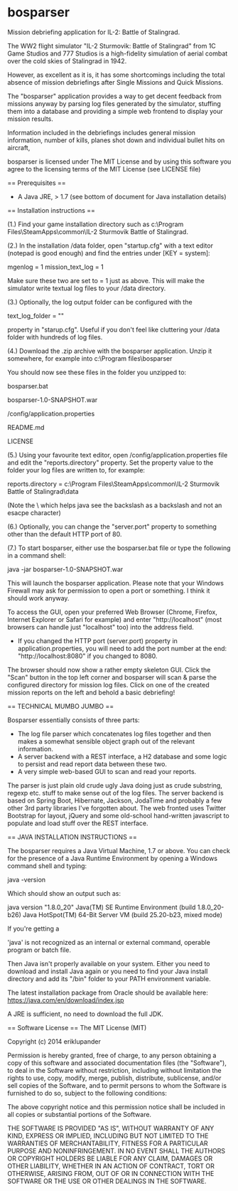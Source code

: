 bosparser
=========

Mission debriefing application for IL-2: Battle of Stalingrad.

The WW2 flight simulator "IL-2 Sturmovik: Battle of Stalingrad" from 1C Game Studios and 777 Studios is a high-fidelity simulation of aerial combat over the cold skies of Stalingrad in 1942.

However, as excellent as it is, it has some shortcomings including the total absence of mission debriefings after Single Missions and Quick Missions.

The "bosparser" application provides a way to get decent feedback from missions anyway by parsing log files generated by the simulator, stuffing them into a database and providing a simple web frontend to display your mission results.

Information included in the debriefings includes general mission information, number of kills, planes shot down and individual bullet hits on aircraft,


bosparser is licensed under The MIT License and by using this software you agree to the licensing terms of the MIT License (see LICENSE file)


== Prerequisites ==

* A Java JRE, > 1.7 (see bottom of document for Java installation details)

== Installation instructions ==

(1.) Find your game installation directory such as c:\Program Files\SteamApps\common\IL-2 Sturmovik Battle of Stalingrad.

(2.) In the installation /data folder, open "startup.cfg" with a text editor (notepad is good enough) and find the entries under [KEY = system]:

mgenlog = 1
mission_text_log = 1

Make sure these two are set to = 1 just as above. This will make the simulator write textual log files to your /data directory.

(3.) Optionally, the log output folder can be configured with the

text_log_folder = ""

property in "starup.cfg". Useful if you don't feel like cluttering your /data folder with hundreds of log files.

(4.) Download the .zip archive with the bosparser application. Unzip it somewhere, for example into c:\Program files\bosparser

You should now see these files in the folder you unzipped to:

bosparser.bat

bosparser-1.0-SNAPSHOT.war

/config/application.properties

README.md

LICENSE

(5.) Using your favourite text editor, open /config/application.properties file and edit the "reports.directory" property.
Set the property value to the folder your log files are written to, for example:

reports.directory = c:\\Program Files\\SteamApps\\common\\IL-2 Sturmovik Battle of Stalingrad\\data

(Note the \\ which helps java see the backslash as a backslash and not an esacpe character)

(6.) Optionally, you can change the "server.port" property to something other than the default HTTP port of 80.

(7.) To start bosparser, either use the bosparser.bat file or type the following in a command shell:

java -jar bosparser-1.0-SNAPSHOT.war

This will launch the bosparser application. Please note that your Windows Firewall may ask for permission to open a port or something. I think it should work anyway.

To access the GUI, open your preferred Web Browser (Chrome, Firefox, Internet Explorer or Safari for example) and enter "http://localhost" (most browsers can handle just "localhost" too) into the address field.
* If you changed the HTTP port (server.port) property in application.properties, you will need to add the port number at the end: "http://localhost:8080"   if you changed to 8080.

The browser should now show a rather empty skeleton GUI. Click the "Scan" button in the top left corner and bosparser will scan & parse
the configured directory for mission log files. Click on one of the created mission reports on the left and behold a basic debriefing!



== TECHNICAL MUMBO JUMBO ==

Bosparser essentially consists of three parts:

* The log file parser which concatenates log files together and then makes a somewhat sensible object graph out of the relevant information.
* A server backend with a REST interface, a H2 database and some logic to persist and read report data between these two.
* A very simple web-based GUI to scan and read your reports.

The parser is just plain old crude ugly Java doing just as crude substring, regexp etc. stuff to make sense out of the log files.
The server backend is based on Spring Boot, Hibernate, Jackson, JodaTime and probably a few other 3rd party libraries I've forgotten about.
The web fronted uses Twitter Bootstrap for layout, jQuery and some old-school hand-written javascript to populate and load stuff over the REST interface.

== JAVA INSTALLATION INSTRUCTIONS ==

The bosparser requires a Java Virtual Machine, 1.7 or above. You can check for the presence of a Java Runtime Environment by opening a Windows command shell and typing:

java -version

Which should show an output such as:

java version "1.8.0_20"
Java(TM) SE Runtime Environment (build 1.8.0_20-b26)
Java HotSpot(TM) 64-Bit Server VM (build 25.20-b23, mixed mode)

If you're getting a

'java' is not recognized as an internal or external command,
operable program or batch file.

Then Java isn't properly available on your system. Either you need to download and install Java again or you need to find
your Java install directory and add its "/bin" folder to your PATH environment variable.

The latest installation package from Oracle should be available here: https://java.com/en/download/index.jsp

A JRE is sufficient, no need to download the full JDK.


== Software License ==
The MIT License (MIT)

Copyright (c) 2014 eriklupander

Permission is hereby granted, free of charge, to any person obtaining a copy
of this software and associated documentation files (the "Software"), to deal
in the Software without restriction, including without limitation the rights
to use, copy, modify, merge, publish, distribute, sublicense, and/or sell
copies of the Software, and to permit persons to whom the Software is
furnished to do so, subject to the following conditions:

The above copyright notice and this permission notice shall be included in all
copies or substantial portions of the Software.

THE SOFTWARE IS PROVIDED "AS IS", WITHOUT WARRANTY OF ANY KIND, EXPRESS OR
IMPLIED, INCLUDING BUT NOT LIMITED TO THE WARRANTIES OF MERCHANTABILITY,
FITNESS FOR A PARTICULAR PURPOSE AND NONINFRINGEMENT. IN NO EVENT SHALL THE
AUTHORS OR COPYRIGHT HOLDERS BE LIABLE FOR ANY CLAIM, DAMAGES OR OTHER
LIABILITY, WHETHER IN AN ACTION OF CONTRACT, TORT OR OTHERWISE, ARISING FROM,
OUT OF OR IN CONNECTION WITH THE SOFTWARE OR THE USE OR OTHER DEALINGS IN THE
SOFTWARE.